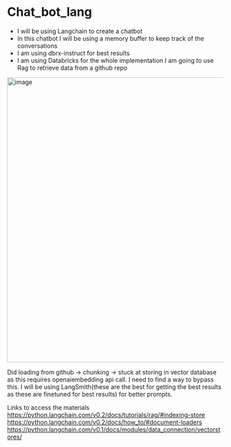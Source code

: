 # Chat_bot_lang
- I will be using Langchain to create a chatbot 
- In this chatbot I will be using a memory buffer to keep track of the conversations
- I am using dbrx-instruct for best results
- I am using Databricks for the whole implementation
I am going to use Rag to retrieve data from a github repo

<img width="661" alt="image" src="https://github.com/user-attachments/assets/3abda68d-c90c-4283-b30e-e6185ee88c89">

Did loading from github -> chunking -> stuck at storing in vector database as this requires openaiembedding api call. I need to find a way to bypass this.
I will be using LangSmith(these are the best for getting the best results as these are finetuned for best results) for better prompts.


Links to access the materials
https://python.langchain.com/v0.2/docs/tutorials/rag/#indexing-store
https://python.langchain.com/v0.2/docs/how_to/#document-loaders
https://python.langchain.com/v0.1/docs/modules/data_connection/vectorstores/
